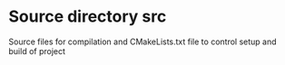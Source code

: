 # Source directory src

Source files for compilation and CMakeLists.txt file to control setup and build of project